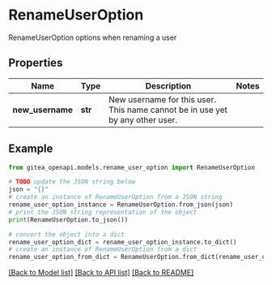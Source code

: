 # RenameUserOption

RenameUserOption options when renaming a user

## Properties

Name | Type | Description | Notes
------------ | ------------- | ------------- | -------------
**new_username** | **str** | New username for this user. This name cannot be in use yet by any other user. | 

## Example

```python
from gitea_openapi.models.rename_user_option import RenameUserOption

# TODO update the JSON string below
json = "{}"
# create an instance of RenameUserOption from a JSON string
rename_user_option_instance = RenameUserOption.from_json(json)
# print the JSON string representation of the object
print(RenameUserOption.to_json())

# convert the object into a dict
rename_user_option_dict = rename_user_option_instance.to_dict()
# create an instance of RenameUserOption from a dict
rename_user_option_from_dict = RenameUserOption.from_dict(rename_user_option_dict)
```
[[Back to Model list]](../README.md#documentation-for-models) [[Back to API list]](../README.md#documentation-for-api-endpoints) [[Back to README]](../README.md)


